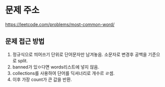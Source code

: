 # 문제 주소
https://leetcode.com/problems/most-common-word/

## 문제 접근 방법
1. 정규식으로 띄어쓰기 단위로 단어문자만 남겨놓음. 소문자로 변경후 공백을 기준으로 split.
2. banned가 있ㅇ다면 words리스트에 넣지 않음.
3. collections를 사용하여 단어를 딕셔너리로 개수르 ㄹ셈.
4. 이후 가장 count가 큰 값을 반환.
 
